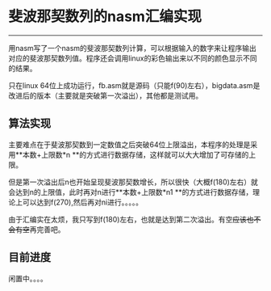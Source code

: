 # 斐波那契数列的nasm汇编实现

----------

用nasm写了一个nasm的斐波那契数列计算，可以根据输入的数字来让程序输出对应的斐波那契数列值。程序还会调用linux的彩色输出来以不同的颜色显示不同的结果。

只在linux 64位上成功运行，fb.asm就是源码（只能f(90)左右），bigdata.asm是改进后的版本（主要就是突破第一次溢出），其他都是测试用。

## 算法实现

主要难点在于斐波那契数到一定数值之后突破64位上限溢出，本程序的处理是采用**本数+上限数*n **的方式进行数据存储，这样就可以大大增加了可存储的上限。

但是第一次溢出后n也开始呈现斐波那契数增长，所以很快（大概f(180)左右）就会达到n的上限值，此时再对n进行**本数+上限数*n1 **的方式进行数据存储，理论上可以达到f(270),然后再对ni进行。。。。。

由于汇编实在太烦，我只写到f(180)左右，也就是达到第二次溢出。有空~~应该也不会有空~~再完善吧。

## 目前进度

闲置中。。。。


